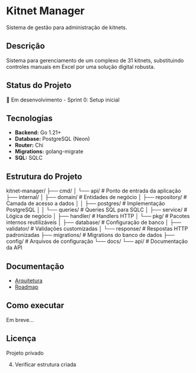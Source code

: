 # Kitnet Manager

  Sistema de gestão para administração de kitnets.

  ## Descrição

  Sistema para gerenciamento de um complexo de 31 kitnets, substituindo controles manuais em
  Excel por uma solução digital robusta.

  ## Status do Projeto

  🚧 Em desenvolvimento - Sprint 0: Setup inicial

  ## Tecnologias

  - **Backend:** Go 1.21+
  - **Database:** PostgreSQL (Neon)
  - **Router:** Chi
  - **Migrations:** golang-migrate
  - **SQL:** SQLC

  ## Estrutura do Projeto

  kitnet-manager/
  ├── cmd/
  │   └── api/              # Ponto de entrada da aplicação
  ├── internal/
  │   ├── domain/           # Entidades de negócio
  │   ├── repository/       # Camada de acesso a dados
  │   │   ├── postgres/     # Implementação PostgreSQL
  │   │   └── queries/      # Queries SQL para SQLC
  │   ├── service/          # Lógica de negócio
  │   ├── handler/          # Handlers HTTP
  │   └── pkg/              # Pacotes internos reutilizáveis
  │       ├── database/     # Configuração de banco
  │       ├── validator/    # Validações customizadas
  │       └── response/     # Respostas HTTP padronizadas
  ├── migrations/           # Migrations do banco de dados
  ├── config/              # Arquivos de configuração
  └── docs/
      └── api/             # Documentação da API

  ## Documentação

  - [Arquitetura](kitnet_architecture.md)
  - [Roadmap](kitnet_roadmap.md)

  ## Como executar

  Em breve...

  ## Licença

  Projeto privado

  4. Verificar estrutura criada